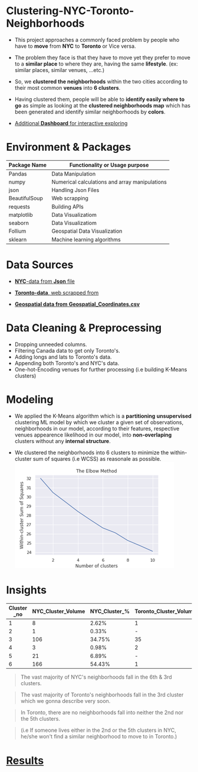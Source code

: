 # Clustering-NYC-Toronto-Neighborhoods

- This project approaches a commonly faced problem by people who have to **move** from **NYC** to **Toronto** or Vice versa.

- The problem they face is that they have to move yet they prefer to move to a **similar place** to where they are, having the same **lifestyle**. (ex: similar places, similar venues, ...etc.)

- So, we **clustered the neighborhoods** within the two cities according to their most common **venues** into **6 clusters**.

- Having clustered them, people will be able to **identify easily where to go** as simple as looking at the **clustered neighborhoods map** which has been generated and identify similar neighborhoods by **colors**.

- [Additional **Dashboard** for interactive exploring](https://public.tableau.com/views/NYC-Toronto-Clustered-Neighborhoods/Dashboard5?:language=en-US&:display_count=n&:origin=viz_share_link)



# **Environment** & **Packages**


| Package Name | Functionality or Usage purpose |
|---------------|-------------------------------|
| Pandas        | Data Manipulation              |
| numpy        |  Numerical calculations and array manipulations   |
| json        | Handling Json Files       |
| BeautifulSoup        | Web scrapping              |
| requests        | Building APIs          |
| matplotlib        | Data Visualizatiom        |
| seaborn        | Data Visualizatiom         |
| Follium        | Geospatial Data Visualization   |
| sklearn        | Machine learning algorithms           |



# **Data Sources**

- [**NYC**-data from **Json** file](https://cf-courses-data.s3.us.cloud-object-storage.appdomain.cloud/IBMDeveloperSkillsNetwork-DS0701EN-SkillsNetwork/labs/newyork_data.json)

- [**Toronto-data**, web scrapped from](https://en.wikipedia.org/wiki/List_of_postal_codes_of_Canada:_M)

- [**Geospatial data from** **Geospatial_Coordinates.csv**](https://github.com/Ayman947/Clustering-NYC-Toronto-Neighborhoods/blob/main/Data-Sources-Files/Geospatial-Coordinates.csv)




# **Data Cleaning** & **Preprocessing**

- Dropping unneeded columns.
- Filtering Canada data to get only Toronto's. 
- Adding longs and lats to Toronto's data.
- Appending both Toronto's and NYC's data.
- One-hot-Encoding venues for further processing (i.e building K-Means clusters)




# **Modeling**

- We applied the K-Means algorithm which is a **partitioning** **unsupervised** clustering ML model by which we cluster a given set of observations, neighborhoods in our model, according to their features, respective venues appearence likelihood in our model, into **non-overlaping** clusters without any **internal structure**.

- We clustered the neighborhoods into 6 clusters to minimize the within-cluster sum of squares (i.e WCSS) as reasonale as possible.
![WCSS](https://github.com/Ayman947/Clustering-NYC-Toronto-Neighborhoods/blob/main/Insights-Related-Files/WCSS.png)





# **Insights** 

| Cluster _no | NYC_Cluster_Volume | NYC_Cluster_%	| Toronto_Cluster_Volume | Toronto_Cluster_% |
|---------------|-----------------|----------------|--------------------|------------------------|
|  1           |      8              |         2.62%         |           1       |      2.56% |
|   2          |       1             |          0.33%        |           -       |        -           |
|    3         |        106            |          34.75%	        |     35             |   89.74%   |
|     4        |           3         |       0.98%	           |       2           |       5.13% |
|      5       |            21        |       6.89%	           |        -          |      -            |
|       6      |              166      |       54.43%	           |       1           |     2.56%              |

> The vast majority of NYC's neighborhoods fall in the 6th & 3rd clusters.

> The vast majority of Toronto's neighborhoods fall in the 3rd cluster which we gonna describe very soon.

> In Toronto, there are no neighborhoods fall into neither the 2nd nor the 5th clusters.

> (i.e If someone lives  either in the 2nd or the 5th clusters in NYC, he/she won't find a similar neighborhood to move to in Toronto.)



# [**Results**](https://github.com/Ayman947/Clustering-NYC-Toronto-Neighborhoods/blob/main/NYC-Toronto-Venues-PostClustered.csv)

